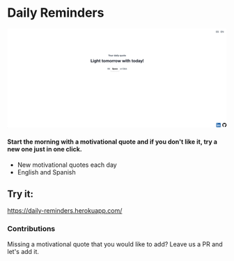# Daily Reminders

<div align="center">
  <img src="assets/static/images/example-quote.png">
</div>

#### Start the morning with a motivational quote and if you don't like it, try a new one just in one click. 

- New motivational quotes each day
- English and Spanish

## Try it: 

https://daily-reminders.herokuapp.com/

### Contributions

Missing a motivational quote that you would like to add? Leave us a PR and let's add it. 